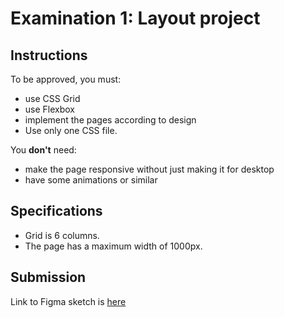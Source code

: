 # Examination 1: Layout project

## Instructions

To be approved, you must:
* use CSS Grid
* use Flexbox
* implement the pages according to design
* Use only one CSS file.

You **don't** need:
* make the page responsive without just making it for desktop
* have some animations or similar

## Specifications

* Grid is 6 columns.
* The page has a maximum width of 1000px.

## Submission

Link to Figma sketch is [here](https://www.figma.com/file/Yf7z7Ssm2dGPiv7iDNgakS/Insurance-grid-Copy?node-id=0%3A1)
